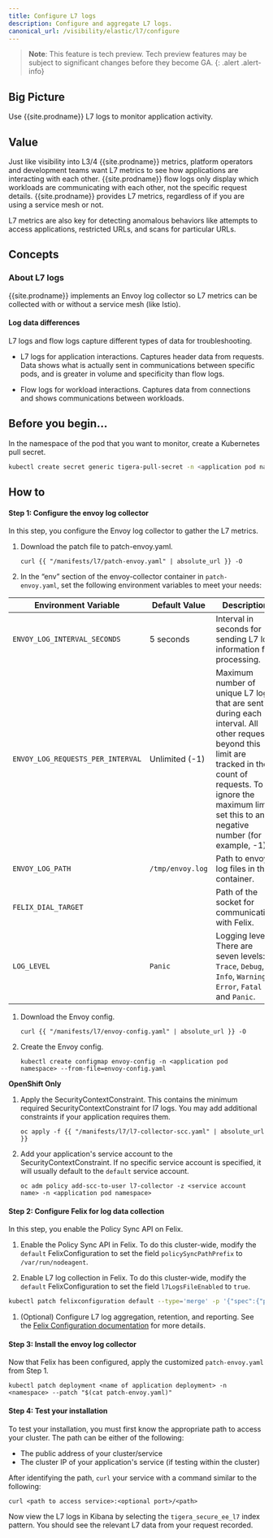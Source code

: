 ```yaml
---
title: Configure L7 logs
description: Configure and aggregate L7 logs.
canonical_url: /visibility/elastic/l7/configure
---
```


>**Note**: This feature is tech preview. Tech preview features may be subject to significant changes before they become GA.
{: .alert .alert-info}

## Big Picture

Use {{site.prodname}} L7 logs to monitor application activity.

## Value

Just like visibility into L3/4 {{site.prodname}} metrics, platform operators and
development teams want L7 metrics to see how applications are interacting with each
other. {{site.prodname}} flow logs only display which workloads are communicating
with each other, not the specific request details. {{site.prodname}} provides L7
metrics, regardless of if you are using a service mesh or not.

L7 metrics are also key for detecting anomalous behaviors like attempts to
access applications, restricted URLs, and scans for particular URLs.

## Concepts

### About L7 logs

{{site.prodname}} implements an Envoy log collector so L7 metrics can be collected with
or without a service mesh (like Istio).

#### Log data differences

L7 logs and flow logs capture different types of data for troubleshooting.

* L7 logs for application interactions.
  Captures header data from requests. Data shows what is actually sent in communications
  between specific pods, and is greater in volume and specificity than flow logs.

* Flow logs for workload interactions.
  Captures data from connections and shows communications between workloads.

## Before you begin...

In the namespace of the pod that you want to monitor, create a Kubernetes pull secret.

```bash
kubectl create secret generic tigera-pull-secret -n <application pod namespace> --from-file=.dockerconfigjson=$HOME/.docker/config.json --type kubernetes.io/dockerconfigjson
```

## How to

#### Step 1: Configure the envoy log collector

In this step, you configure the Envoy log collector to gather the L7 metrics.

1. Download the patch file to patch-envoy.yaml.
   ```
   curl {{ "/manifests/l7/patch-envoy.yaml" | absolute_url }} -O
   ```

1. In the “env” section of the envoy-collector container in `patch-envoy.yaml`, set the
   following environment variables to meet your needs:

| Environment Variable                | Default Value                         | Description |
| ----------------------------------- | ------------------------------------- | ----------- |
| `ENVOY_LOG_INTERVAL_SECONDS`        | 5 seconds                             | Interval in seconds for sending L7 log information for processing. |
| `ENVOY_LOG_REQUESTS_PER_INTERVAL`   | Unlimited (-1)                        | Maximum number of unique L7 logs that are sent during each interval. All other requests beyond this limit are tracked in the count of requests. To ignore the maximum limit, set this to any negative number (for example, -1). |
| `ENVOY_LOG_PATH`                    | `/tmp/envoy.log`                      | Path to envoy log files in the container. |
| `FELIX_DIAL_TARGET`                 |                                       | Path of the socket for communication with Felix. |
| `LOG_LEVEL`                         | `Panic`                               | Logging level. There are seven levels: `Trace`, `Debug`, `Info`, `Warning`, `Error`, `Fatal` and `Panic`. |

1. Download the Envoy config.
   ```
   curl {{ "/manifests/l7/envoy-config.yaml" | absolute_url }} -O
   ```

1. Create the Envoy config.
   ```
   kubectl create configmap envoy-config -n <application pod namespace> --from-file=envoy-config.yaml
   ```

**OpenShift Only**

1. Apply the SecurityContextConstraint. This contains the minimum required SecurityContextConstraint for l7 logs. You may add additional constraints if your application requires them. 
   ```
   oc apply -f {{ "/manifests/l7/l7-collector-scc.yaml" | absolute_url }}
   ```

1. Add your application's service account to the SecurityContextConstraint. If no specific
   service account is specified, it will usually default to the `default` service account.
   ```
   oc adm policy add-scc-to-user l7-collector -z <service account name> -n <application pod namespace>
   ```

#### Step 2: Configure Felix for log data collection

In this step, you enable the Policy Sync API on Felix.

1. Enable the Policy Sync API in Felix. To do this cluster-wide, modify the `default`
FelixConfiguration to set the field `policySyncPathPrefix` to `/var/run/nodeagent`.

1. Enable L7 log collection in Felix. To do this cluster-wide, modify the
`default` FelixConfiguration to set the field `l7LogsFileEnabled` to `true`.

```bash
kubectl patch felixconfiguration default --type='merge' -p '{"spec":{"policySyncPathPrefix":"/var/run/nodeagent","l7LogsFileEnabled":true}}'
```

1. (Optional) Configure L7 log aggregation, retention, and reporting. See the
[Felix Configuration documentation]({{site.baseurl}}/reference/felix/configuration#calico-enterprise-specific-configuration)
for more details.

#### Step 3: Install the envoy log collector

Now that Felix has been configured, apply the customized `patch-envoy.yaml` from Step 1.

```
kubectl patch deployment <name of application deployment> -n <namespace> --patch "$(cat patch-envoy.yaml)"
```

#### Step 4: Test your installation

To test your installation, you must first know the appropriate path to access your cluster.
The path can be either of the following:
* The public address of your cluster/service
* The cluster IP of your application's service (if testing within the cluster)

After identifying the path, `curl` your service with a command similar to the following:
```
curl <path to access service>:<optional port>/<path>
```

Now view the L7 logs in Kibana by selecting the `tigera_secure_ee_l7` index pattern. You
should see the relevant L7 data from your request recorded.

